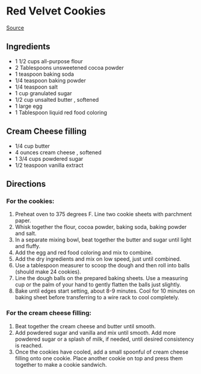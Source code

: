 # Red Velvet Cookies
[Source](https://tastesbetterfromscratch.com/red-velvet-cookies-with-cream-cheese-filling/)

## Ingredients
- 1 1/2 cups all-purpose flour
- 2 Tablespoons unsweetened cocoa powder
- 1 teaspoon baking soda
- 1/4 teaspoon baking powder
- 1/4 teaspoon salt
- 1 cup granulated sugar
- 1/2 cup unsalted butter , softened
- 1 large egg
- 1 Tablespoon liquid red food coloring

## Cream Cheese filling
- 1/4 cup butter
- 4 ounces cream cheese , softened
- 1 3/4 cups powdered sugar
- 1/2 teaspoon vanilla extract

## Directions
### For the cookies:
1. Preheat oven to 375 degrees F. Line two cookie sheets with parchment paper.
1. Whisk together the flour, cocoa powder, baking soda, baking powder and salt.
1. In a separate mixing bowl, beat together the butter and sugar until light and fluffy.
1. Add the egg and red food coloring and mix to combine.
1. Add the dry ingredients and mix on low speed, just until combined.
1. Use a tablespoon measurer to scoop the dough and then roll into balls (should make 24 cookies).
1. Line the dough balls on the prepared baking sheets. Use a measuring cup or the palm of your hand to gently flatten the balls just slightly.
1. Bake until edges start setting, about 8-9 minutes. Cool for 10 minutes on baking sheet before transferring to a wire rack to cool completely.

### For the cream cheese filling:
1. Beat together the cream cheese and butter until smooth.
1. Add powdered sugar and vanilla and mix until smooth. Add more powdered sugar or a splash of milk, if needed, until desired consistency is reached.
1. Once the cookies have cooled, add a small spoonful of cream cheese filling onto one cookie. Place another cookie on top and press them together to make a cookie sandwich.
